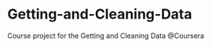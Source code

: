Getting-and-Cleaning-Data
=========================

Course project for the Getting and Cleaning Data @Coursera
